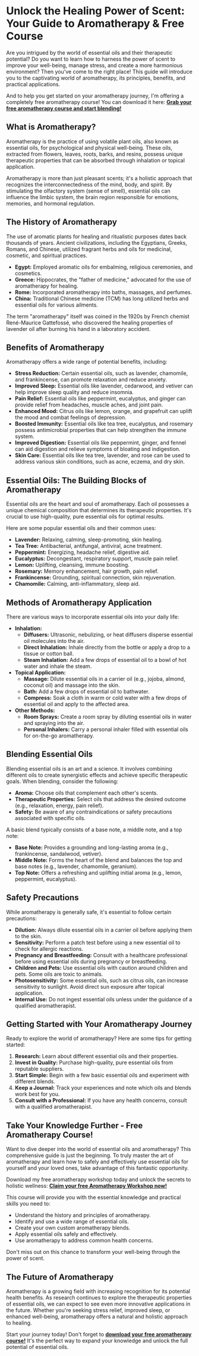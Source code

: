 # Unlock the Healing Power of Scent: Your Guide to Aromatherapy & Free Course

Are you intrigued by the world of essential oils and their therapeutic potential? Do you want to learn how to harness the power of scent to improve your well-being, manage stress, and create a more harmonious environment? Then you've come to the right place! This guide will introduce you to the captivating world of aromatherapy, its principles, benefits, and practical applications.

And to help you get started on your aromatherapy journey, I'm offering a completely free aromatherapy course! You can download it here: [**Grab your free aromatherapy course and start blending!**](https://udemywork.com/aromatherapy-workshop)

## What is Aromatherapy?

Aromatherapy is the practice of using volatile plant oils, also known as essential oils, for psychological and physical well-being. These oils, extracted from flowers, leaves, roots, barks, and resins, possess unique therapeutic properties that can be absorbed through inhalation or topical application.

Aromatherapy is more than just pleasant scents; it's a holistic approach that recognizes the interconnectedness of the mind, body, and spirit. By stimulating the olfactory system (sense of smell), essential oils can influence the limbic system, the brain region responsible for emotions, memories, and hormonal regulation.

## The History of Aromatherapy

The use of aromatic plants for healing and ritualistic purposes dates back thousands of years. Ancient civilizations, including the Egyptians, Greeks, Romans, and Chinese, utilized fragrant herbs and oils for medicinal, cosmetic, and spiritual practices.

*   **Egypt:** Employed aromatic oils for embalming, religious ceremonies, and cosmetics.
*   **Greece:** Hippocrates, the "father of medicine," advocated for the use of aromatherapy for healing.
*   **Rome:** Incorporated aromatherapy into baths, massages, and perfumes.
*   **China:** Traditional Chinese medicine (TCM) has long utilized herbs and essential oils for various ailments.

The term "aromatherapy" itself was coined in the 1920s by French chemist René-Maurice Gattefossé, who discovered the healing properties of lavender oil after burning his hand in a laboratory accident.

## Benefits of Aromatherapy

Aromatherapy offers a wide range of potential benefits, including:

*   **Stress Reduction:** Certain essential oils, such as lavender, chamomile, and frankincense, can promote relaxation and reduce anxiety.
*   **Improved Sleep:** Essential oils like lavender, cedarwood, and vetiver can help improve sleep quality and reduce insomnia.
*   **Pain Relief:** Essential oils like peppermint, eucalyptus, and ginger can provide relief from headaches, muscle aches, and joint pain.
*   **Enhanced Mood:** Citrus oils like lemon, orange, and grapefruit can uplift the mood and combat feelings of depression.
*   **Boosted Immunity:** Essential oils like tea tree, eucalyptus, and rosemary possess antimicrobial properties that can help strengthen the immune system.
*   **Improved Digestion:** Essential oils like peppermint, ginger, and fennel can aid digestion and relieve symptoms of bloating and indigestion.
*   **Skin Care:** Essential oils like tea tree, lavender, and rose can be used to address various skin conditions, such as acne, eczema, and dry skin.

## Essential Oils: The Building Blocks of Aromatherapy

Essential oils are the heart and soul of aromatherapy. Each oil possesses a unique chemical composition that determines its therapeutic properties. It's crucial to use high-quality, pure essential oils for optimal results.

Here are some popular essential oils and their common uses:

*   **Lavender:** Relaxing, calming, sleep-promoting, skin healing.
*   **Tea Tree:** Antibacterial, antifungal, antiviral, acne treatment.
*   **Peppermint:** Energizing, headache relief, digestive aid.
*   **Eucalyptus:** Decongestant, respiratory support, muscle pain relief.
*   **Lemon:** Uplifting, cleansing, immune boosting.
*   **Rosemary:** Memory enhancement, hair growth, pain relief.
*   **Frankincense:** Grounding, spiritual connection, skin rejuvenation.
*   **Chamomile:** Calming, anti-inflammatory, sleep aid.

## Methods of Aromatherapy Application

There are various ways to incorporate essential oils into your daily life:

*   **Inhalation:**
    *   **Diffusers:** Ultrasonic, nebulizing, or heat diffusers disperse essential oil molecules into the air.
    *   **Direct Inhalation:** Inhale directly from the bottle or apply a drop to a tissue or cotton ball.
    *   **Steam Inhalation:** Add a few drops of essential oil to a bowl of hot water and inhale the steam.
*   **Topical Application:**
    *   **Massage:** Dilute essential oils in a carrier oil (e.g., jojoba, almond, coconut oil) and massage into the skin.
    *   **Bath:** Add a few drops of essential oil to bathwater.
    *   **Compress:** Soak a cloth in warm or cold water with a few drops of essential oil and apply to the affected area.
*   **Other Methods:**
    *   **Room Sprays:** Create a room spray by diluting essential oils in water and spraying into the air.
    *   **Personal Inhalers:** Carry a personal inhaler filled with essential oils for on-the-go aromatherapy.

## Blending Essential Oils

Blending essential oils is an art and a science. It involves combining different oils to create synergistic effects and achieve specific therapeutic goals. When blending, consider the following:

*   **Aroma:** Choose oils that complement each other's scents.
*   **Therapeutic Properties:** Select oils that address the desired outcome (e.g., relaxation, energy, pain relief).
*   **Safety:** Be aware of any contraindications or safety precautions associated with specific oils.

A basic blend typically consists of a base note, a middle note, and a top note:

*   **Base Note:** Provides a grounding and long-lasting aroma (e.g., frankincense, sandalwood, vetiver).
*   **Middle Note:** Forms the heart of the blend and balances the top and base notes (e.g., lavender, chamomile, geranium).
*   **Top Note:** Offers a refreshing and uplifting initial aroma (e.g., lemon, peppermint, eucalyptus).

## Safety Precautions

While aromatherapy is generally safe, it's essential to follow certain precautions:

*   **Dilution:** Always dilute essential oils in a carrier oil before applying them to the skin.
*   **Sensitivity:** Perform a patch test before using a new essential oil to check for allergic reactions.
*   **Pregnancy and Breastfeeding:** Consult with a healthcare professional before using essential oils during pregnancy or breastfeeding.
*   **Children and Pets:** Use essential oils with caution around children and pets. Some oils are toxic to animals.
*   **Photosensitivity:** Some essential oils, such as citrus oils, can increase sensitivity to sunlight. Avoid direct sun exposure after topical application.
*   **Internal Use:** Do not ingest essential oils unless under the guidance of a qualified aromatherapist.

## Getting Started with Your Aromatherapy Journey

Ready to explore the world of aromatherapy? Here are some tips for getting started:

1.  **Research:** Learn about different essential oils and their properties.
2.  **Invest in Quality:** Purchase high-quality, pure essential oils from reputable suppliers.
3.  **Start Simple:** Begin with a few basic essential oils and experiment with different blends.
4.  **Keep a Journal:** Track your experiences and note which oils and blends work best for you.
5.  **Consult with a Professional:** If you have any health concerns, consult with a qualified aromatherapist.

## Take Your Knowledge Further - Free Aromatherapy Course!

Want to dive deeper into the world of essential oils and aromatherapy? This comprehensive guide is just the beginning. To truly master the art of aromatherapy and learn how to safely and effectively use essential oils for yourself and your loved ones, take advantage of this fantastic opportunity.

Download my free aromatherapy workshop today and unlock the secrets to holistic wellness: [**Claim your free Aromatherapy Workshop now!**](https://udemywork.com/aromatherapy-workshop)

This course will provide you with the essential knowledge and practical skills you need to:

*   Understand the history and principles of aromatherapy.
*   Identify and use a wide range of essential oils.
*   Create your own custom aromatherapy blends.
*   Apply essential oils safely and effectively.
*   Use aromatherapy to address common health concerns.

Don't miss out on this chance to transform your well-being through the power of scent.

## The Future of Aromatherapy

Aromatherapy is a growing field with increasing recognition for its potential health benefits. As research continues to explore the therapeutic properties of essential oils, we can expect to see even more innovative applications in the future. Whether you're seeking stress relief, improved sleep, or enhanced well-being, aromatherapy offers a natural and holistic approach to healing.

Start your journey today! Don't forget to [**download your free aromatherapy course!**](https://udemywork.com/aromatherapy-workshop) It's the perfect way to expand your knowledge and unlock the full potential of essential oils.
